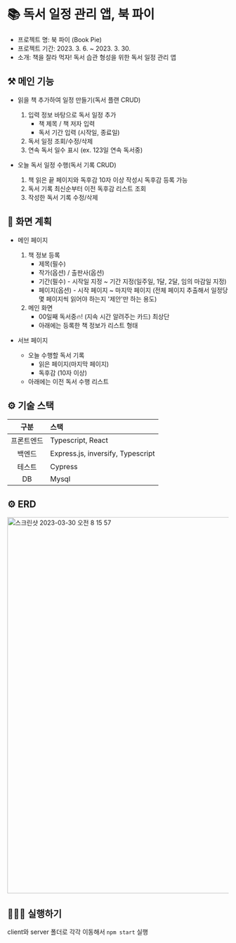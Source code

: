 # 📚 독서 일정 관리 앱, 북 파이
- 프로젝트 명: 북 파이 (Book Pie)
- 프로젝트 기간: 2023. 3. 6. ~ 2023. 3. 30.
- 소개: 책을 잘라 먹자! 독서 습관 형성을 위한 독서 일정 관리 앱

## ⚒️ 메인 기능
- 읽을 책 추가하여 일정 만들기(독서 플랜 CRUD)
	1. 입력 정보 바탕으로 독서 일정 추가
		- 책 제목 / 책 저자 입력
		- 독서 기간 입력 (시작일, 종료일)
	2. 독서 일정 조회/수정/삭제
	3. 연속 독서 일수 표시 (ex. 123일 연속 독서중)

- 오늘 독서 일정 수행(독서 기록 CRUD)
	1. 책 읽은 끝 페이지와 독후감 10자 이상 작성시 독후감 등록 가능
	2. 독서 기록 최신순부터 이전 독후감 리스트 조회
	3. 작성한 독서 기록 수정/삭제


## 🎨 화면 계획
- 메인 페이지
	1. 책 정보 등록
		- 제목(필수)
		- 작가(옵션) / 출판사(옵션)
		- 기간(필수) - 시작일 지정 ~ 기간 지정(일주일, 1달, 2달, 임의 마감일 지정)
		- 페이지(옵션) - 시작 페이지 ~ 마지막 페이지 (전체 페이지 추출해서 일정당 몇 페이지씩 읽어야 하는지 '제안'만 하는 용도)
	2. 메인 화면
		- 00일째 독서중🔥! (지속 시간 알려주는 카드) 최상단
		- 아래에는 등록한 책 정보가 리스트 형태

- 서브 페이지
	- 오늘 수행할 독서 기록
		- 읽은 페이지(마지막 페이지)
		- 독후감 (10자 이상)
	- 아래에는 이전 독서 수행 리스트

## ⚙️ 기술 스택
|구분|스택|
|:--:|:--|
|프론트엔드|Typescript, React|
|백엔드|Express.js, inversify, Typescript|
|테스트|Cypress|
|DB|Mysql|

## ⚙️ ERD
<img width="856" alt="스크린샷 2023-03-30 오전 8 15 57" src="https://user-images.githubusercontent.com/121781293/228700129-8e1a33a3-37b6-448b-abf2-a4d66515e7c1.png">


## 👩🏻‍💻 실행하기
client와 server 폴더로 각각 이동해서 `npm start` 실행